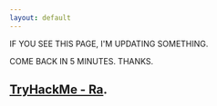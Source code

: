 ```yaml
---
layout: default
---
```

IF YOU SEE THIS PAGE, I'M UPDATING SOMETHING.

COME BACK IN 5 MINUTES. THANKS.

## [TryHackMe - Ra](./mrrobot.md).



